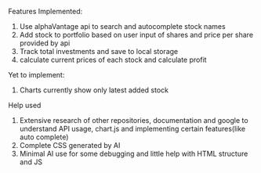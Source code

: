Features Implemented:
1. Use alphaVantage api to search and autocomplete stock names
2. Add stock to portfolio based on user input of shares and price per share provided by api
3. Track total investments and save to local storage
4. calculate current prices of each stock and calculate profit

Yet to implement:
1. Charts currently show only latest added stock

Help used
1. Extensive research of other repositories, documentation and google to understand API usage, chart.js and implementing certain features(like auto complete)
2. Complete CSS generated by AI
3. Minimal AI use for some debugging and little help with HTML structure and JS